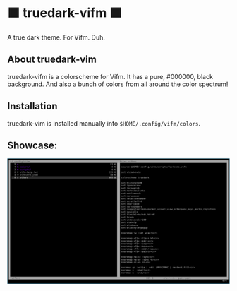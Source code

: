 # ⬛ truedark-vifm ⬛
A true dark theme. For Vifm. Duh.

## About truedark-vim
truedark-vifm is a colorscheme for Vifm. It has a pure, #000000, black background. And also a bunch of colors from all around the color spectrum!

## Installation
truedark-vim is installed manually into `$HOME/.config/vifm/colors`.

## Showcase:
![truedark](./img/ex1.png)

